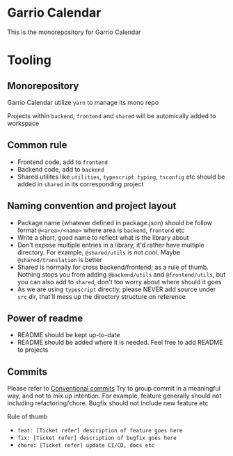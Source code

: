 # Garrio Calendar

This is the monorepository for Garrio Calendar

# Tooling

## Monorepository
Garrio Calendar utilize `yarn` to manage its mono repo

Projects within `backend`, `frontend` and `shared` will be automically added to workspace

## Common rule

- Frontend code, add to `frontend`
- Backend code, add to `backend`
- Shared utilites like `utilities`, `typescript typing`, `tsconfig` etc should be added in `shared` in its corresponding project

## Naming convention and project layout

- Package name (whatever defined in package.json) should be follow format `@<area>/<name>` where area is `backend`, `frontend` etc
- Write a short, good name to reflect what is the library about
- Don't expose multiple entries in a library, it'd rather have multiple directory. For example, `@shared/utils` is not cool. Maybe `@shared/translation` is better
- Shared is normally for cross backend/frontend; as a rule of thumb. Nothing stops you from adding `@backend/utils` and `@frontend/utils`, but you can also add to `shared`, don't too worry about where should it goes
- As we are using `typescript` directly, please NEVER add source under `src` dir, that'll mess up the directory structure on reference

## Power of readme

- README should be kept up-to-date
- README should be added where it is needed. Feel free to add README to projects

## Commits

Please refer to [Conventional commits](https://www.conventionalcommits.org/en/v1.0.0/)
Try to group commit in a meaningful way, and not to mix up intention. For example, feature generally should not including refactoring/chore. Bugfix should not include new feature etc

Rule of thumb
- `feat: [Ticket refer] description of feature goes here` 
- `fix: [Ticket refer] description of bugfix goes here`
- `chore: [Ticket refer] update CI/CD, docs etc` 